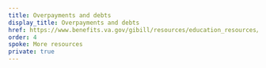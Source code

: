 ```yaml
---
title: Overpayments and debts
display_title: Overpayments and debts
href: https://www.benefits.va.gov/gibill/resources/education_resources/debt_info.asp
order: 4
spoke: More resources
private: true
---
```

